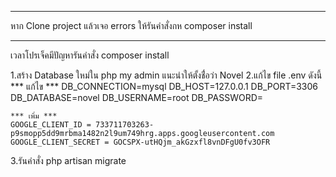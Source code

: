 ***
หาก Clone project แล้วเจอ errors ให้รันคำสั่งกห  composer install

***
เวลาโปรเจ็คมีปัญหารันคำสั่ง composer install

1.สร้าง Database ใหม่ใน php my admin แนะนำให้ตั้งชื่่อว่า Novel
2.แก้ไข file .env ดังนี้
    *** แก้ไข ***
    DB_CONNECTION=mysql
    DB_HOST=127.0.0.1
    DB_PORT=3306
    DB_DATABASE=novel
    DB_USERNAME=root
    DB_PASSWORD=

    *** เพิ่ม ***
    GOOGLE_CLIENT_ID = 733711703263-p9smopp5dd9mrbma1482n2l9um749hrg.apps.googleusercontent.com
    GOOGLE_CLIENT_SECRET = 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

3.รันคำสั่ง php artisan migrate
